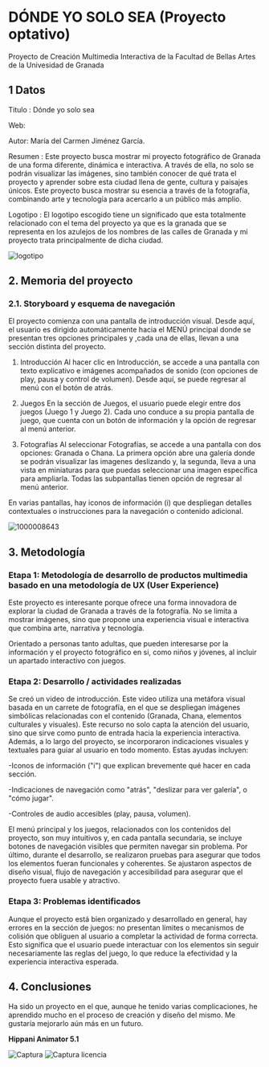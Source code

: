 # DÓNDE YO SOLO SEA (Proyecto optativo)
Proyecto de Creación Multimedia Interactiva de la Facultad de Bellas Artes de la Univesidad de Granada

## 1 Datos
Titulo : Dónde yo solo sea

Web: 

Autor: María del Carmen Jiménez García.

Resumen : Este proyecto busca mostrar mi proyecto fotográfico de Granada de una forma diferente, dinámica e interactiva. A través de ella, no solo se podrán
visualizar las imágenes, sino también conocer de qué trata el proyecto y aprender sobre esta ciudad llena de gente, cultura y paisajes únicos. Este proyecto busca mostrar su esencia a través de la fotografía, combinando arte y tecnología para acercarlo a un público más amplio.

Logotipo : El logotipo escogido tiene un significado que esta totalmente relacionado con el tema del proyecto ya que es la granada que se representa en los azulejos de los nombres de las calles de Granada y mi proyecto trata principalmente de dicha ciudad. 

![logotipo](https://github.com/user-attachments/assets/21163a62-8193-45b7-87c6-f130be383a5e)


## 2. Memoria del proyecto
### 2.1. Storyboard y esquema de navegación
El proyecto comienza con una pantalla de introducción visual. Desde aquí, el usuario es dirigido automáticamente hacia el MENÚ principal donde se presentan tres opciones principales y ,cada una de ellas, llevan a una sección distinta del proyecto. 

1. Introducción
Al hacer clic en Introducción, se accede a una pantalla con texto explicativo e imágenes acompañados de sonido (con opciones de play, pausa y control de volumen). Desde aquí, se puede regresar al menú con el botón de atrás.

2. Juegos
En la sección de Juegos, el usuario puede elegir entre dos juegos (Juego 1 y Juego 2). Cada uno conduce a su propia pantalla de juego, que cuenta con un botón de información y la opción de regresar al menú anterior.

3. Fotografías
Al seleccionar Fotografías, se accede a una pantalla con dos opciones: Granada o Chana.
La primera opción abre una galería donde se podrán visualizar las imagenes deslizando y, la segunda, lleva a una vista en miniaturas para que puedas seleccionar una imagen específica para ampliarla. Todas las subpantallas tienen opción de regresar al menú anterior.

En varias pantallas, hay iconos de información (i) que despliegan detalles contextuales o instrucciones para la navegación o contenido adicional.


![1000008643](https://github.com/user-attachments/assets/e1ca6da2-2cb0-4228-80b2-59c8e3eec805)

## 3. Metodología

### Etapa 1: Metodología de desarrollo de productos multimedia basado en una metodología de UX (User Experience)

Este proyecto es interesante porque ofrece una forma innovadora de explorar la ciudad de Granada a través de la fotografía. No se limita a mostrar imágenes, sino que propone una experiencia visual e interactiva que combina arte, narrativa y tecnología.

Orientado a personas tanto adultas, que pueden interesarse por la información y el proyecto fotográfico en si, como niños y jóvenes, al incluir un apartado interactivo con juegos. 

### Etapa 2: Desarrollo / actividades realizadas

Se creó un video de introducción. Este video utiliza una metáfora visual basada en un carrete de fotografía, en el que se despliegan imágenes simbólicas relacionadas con el contenido (Granada, Chana, elementos culturales y visuales). Este recurso no solo capta la atención del usuario, sino que sirve como punto de entrada hacia la experiencia interactiva. Además, a lo largo del proyecto, se incorporaron indicaciones visuales y textuales para guiar al usuario en todo momento. Estas ayudas incluyen:

-Iconos de información ("i") que explican brevemente qué hacer en cada sección.

-Indicaciones de navegación como "atrás", "deslizar para ver galería", o "cómo jugar".

-Controles de audio accesibles (play, pausa, volumen).


El menú principal y los juegos, relacionados con los contenidos del proyecto, son muy intuitivos y, en cada pantalla secundaria, se incluye botones de navegación visibles que permiten navegar sin problema.
Por último, durante el desarrollo, se realizaron pruebas para asegurar que todos los elementos fueran funcionales y coherentes. Se ajustaron aspectos de diseño visual, flujo de navegación y accesibilidad para asegurar que el proyecto fuera usable y atractivo.


### Etapa 3: Problemas identificados
Aunque el proyecto está bien organizado y desarrollado en general, hay errores en la sección de juegos: no presentan límites o mecanismos de colisión que obliguen al usuario a completar la actividad de forma correcta. Esto significa que el usuario puede interactuar con los elementos sin seguir necesariamente las reglas del juego, lo que reduce la efectividad y la experiencia interactiva esperada.


## 4. Conclusiones
Ha sido un proyecto en el que, aunque he tenido varias complicaciones, he aprendido mucho en el proceso de creación y diseño del mismo. Me gustaría mejorarlo aún más en un futuro.

**Hippani Animator 5.1**


![Captura](https://github.com/user-attachments/assets/aefa1c7a-939e-4ca1-8955-dd6f6ed57f6f)
![Captura licencia](https://github.com/user-attachments/assets/42c0fb48-ad44-4e52-acd4-c76f7b90f70f)

